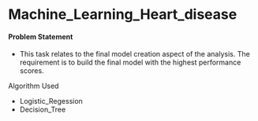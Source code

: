 # Machine_Learning_Heart_disease
#### Problem Statement
- This task relates to the final model creation aspect of the analysis. The requirement is to build the final model with the highest performance scores. 


Algorithm Used
 - Logistic_Regession
 - Decision_Tree
